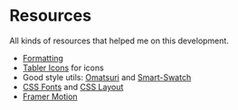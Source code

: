 # Resources

All kinds of resources that helped me on this development.

- [Formatting](https://paulintrognon.fr/blog/typescript-prettier-eslint-next-js)
- [Tabler Icons](https://tabler-icons-react.vercel.app/) for icons
- Good style utils: [Omatsuri](https://omatsuri.app/) and [Smart-Swatch](https://smart-swatch.netlify.app/#fcfcfc)
- [CSS Fonts](https://www.cssfontstack.com/) and [CSS Layout](https://csslayout.io/)
- [Framer Motion](https://www.framer.com/docs/examples/)
